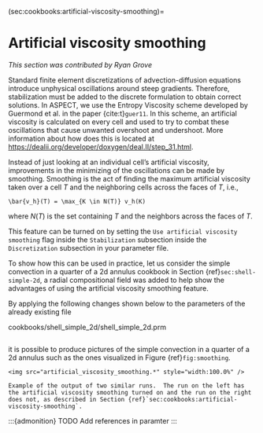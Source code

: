 (sec:cookbooks:artificial-viscosity-smoothing)=
# Artificial viscosity smoothing

*This section was contributed by Ryan Grove*

Standard finite element discretizations of advection-diffusion equations
introduce unphysical oscillations around steep gradients. Therefore,
stabilization must be added to the discrete formulation to obtain correct
solutions. In ASPECT, we use the Entropy Viscosity scheme developed by
Guermond et al.&nbsp;in the paper {cite:t}`guer11`.
In this scheme, an artificial viscosity is calculated on
every cell and used to try to combat these oscillations that cause unwanted
overshoot and undershoot. More information about how does this is located at
<https://dealii.org/developer/doxygen/deal.II/step_31.html>.

Instead of just looking at an individual cell&rsquo;s artificial viscosity,
improvements in the minimizing of the oscillations can be made by smoothing.
Smoothing is the act of finding the maximum artificial viscosity taken over a
cell $T$ and the neighboring cells across the faces of $T$, i.e.,
```{math}
\bar{v_h}(T) = \max_{K \in N(T)} v_h(K)
```
where $N(T)$ is the set containing $T$ and the neighbors across the faces of $T$.

This feature can be turned on by setting the `Use artificial viscosity smoothing`
flag inside the `Stabilization` subsection inside the `Discretization`
subsection in your parameter file.

To show how this can be used in practice, let us consider the simple
convection in a quarter of a 2d annulus cookbook in Section
{ref}`sec:shell-simple-2d`, a radial compositional field was added to help
show the advantages of using the artificial viscosity smoothing feature.

By applying the following changes shown below to the parameters of the already
existing file

cookbooks/shell_simple_2d/shell_simple_2d.prm

```{literalinclude} cookbooks/shell_simple_2d/shell_simple_2d.prm
```

it is possible to produce pictures of the simple convection in a quarter of a
2d annulus such as the ones visualized in Figure&nbsp;{ref}`fig:smoothing`.

```{figure-md} fig:smoothing
<img src="artificial_viscosity_smoothing.*" style="width:100.0%" />

Example of the output of two similar runs.  The run on the left has the artificial viscosity smoothing turned on and the run on the right does not, as described in Section {ref}`sec:cookbooks:artificial-viscosity-smoothing`.
```

:::{admonition} TODO
Add references in paramter
:::
